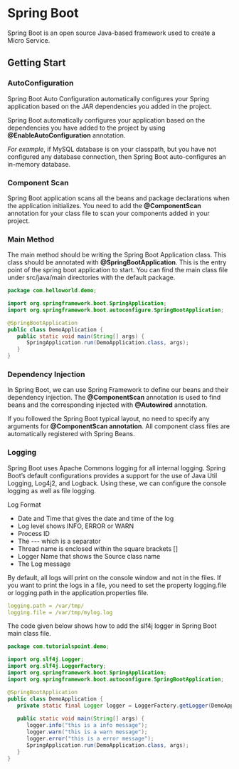 # Spring Boot #

Spring Boot is an open source Java-based framework used to create a Micro Service.

## Getting Start ##

### AutoConfiguration ###

Spring Boot Auto Configuration automatically configures your Spring application based on the JAR dependencies you added in the project.

Spring Boot automatically configures your application based on the dependencies you have added to the project by using **@EnableAutoConfiguration** annotation.

*For example*, if MySQL database is on your classpath, but you have not configured any database connection, then Spring Boot auto-configures an in-memory database.

### Component Scan ###

Spring Boot application scans all the beans and package declarations when the application initializes. You need to add the **@ComponentScan** annotation for your class file to scan your components added in your project.

### Main Method ###

The main method should be writing the Spring Boot Application class. This class should be annotated with **@SpringBootApplication**. This is the entry point of the spring boot application to start. You can find the main class file under src/java/main directories with the default package.

```java
package com.helloworld.demo;

import org.springframework.boot.SpringApplication;
import org.springframework.boot.autoconfigure.SpringBootApplication;

@SpringBootApplication
public class DemoApplication {
   public static void main(String[] args) {
      SpringApplication.run(DemoApplication.class, args);
   }
}
```

### Dependency Injection ###

In Spring Boot, we can use Spring Framework to define our beans and their dependency injection. The **@ComponentScan** annotation is used to find beans and the corresponding injected with **@Autowired** annotation.

If you followed the Spring Boot typical layout, no need to specify any arguments for **@ComponentScan annotation**. All component class files are automatically registered with Spring Beans.

### Logging ###

Spring Boot uses Apache Commons logging for all internal logging. Spring Boot’s default configurations provides a support for the use of Java Util Logging, Log4j2, and Logback. Using these, we can configure the console logging as well as file logging.

Log Format

- Date and Time that gives the date and time of the log
- Log level shows INFO, ERROR or WARN
- Process ID
- The --- which is a separator
- Thread name is enclosed within the square brackets []
- Logger Name that shows the Source class name
- The Log message

By default, all logs will print on the console window and not in the files. If you want to print the logs in a file, you need to set the property logging.file or logging.path in the application.properties file.

```yaml
logging.path = /var/tmp/
logging.file = /var/tmp/mylog.log
```

The code given below shows how to add the slf4j logger in Spring Boot main class file.
```java
package com.tutorialspoint.demo;

import org.slf4j.Logger;
import org.slf4j.LoggerFactory;
import org.springframework.boot.SpringApplication;
import org.springframework.boot.autoconfigure.SpringBootApplication;

@SpringBootApplication
public class DemoApplication {
   private static final Logger logger = LoggerFactory.getLogger(DemoApplication.class);
   
   public static void main(String[] args) {
      logger.info("this is a info message");
      logger.warn("this is a warn message");
      logger.error("this is a error message");
      SpringApplication.run(DemoApplication.class, args);
   }
}
```

